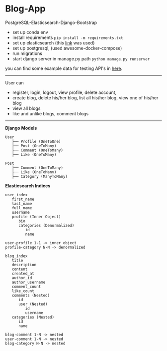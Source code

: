 # Blog-App
PostgreSQL-Elasticsearch-Django-Bootstrap

* set up conda env 
* install requirements ```pip install -m requirements.txt```
* set up elasticsearch (this [link](https://www.elastic.co/guide/en/elasticsearch/reference/current/deb.html) was used)
* set up postgresql, (used awesome-docker-compose) 
* run migrations
* start django server in manage.py path ```python manage.py runserver```

you can find some example data for testing API's in [here](https://github.com/rai-shi/Blog-App/blob/main/notes.txt).

---
User can 
* register, login, logout, view profile, delete account, 
* create blog, delete his/her blog, list all his/her blog, view one of his/her blog
* view all blogs
* like and unlike blogs, comment blogs
---

**Django Models**
```
User 
   ├── Profile (OneToOne)
   ├── Post (OneToMany)
   ├── Comment (OneToMany)
   ├── Like (OneToMany)

Post 
   ├── Comment (OneToMany)
   ├── Like (OneToMany)
   ├── Category (ManyToMany)

```

**Elasticsearch Indices**
```
user_index
   first_name
   last_name
   full_name
   username
   profile (Inner Object)
      bio
      categories (Denormalized)
         id 
         name

user-profile 1-1 -> inner object
profile-category N-N -> denormalized
```
```
blog_index 
   title
   description
   content
   created_at
   author_id
   author_username
   comment_count
   like_count
   comments (Nested)
      id
      user (Nested)
         id
         username
   categories (Nested)
      id
      name
   
blog-comment 1-N -> nested
user-comment 1-N -> nested 
blog-category N-N -> nested
```
